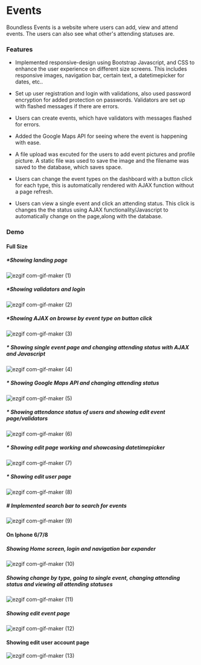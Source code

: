 # Events

Boundless Events is a website where users can add, view and attend events. The users can also see what other's attending statuses are.
### Features ###

* Implemented responsive-design using Bootstrap Javascript, and CSS to enhance the user experience on different size screens. This includes responsive images, navigation bar, certain text, a datetimepicker for dates, etc..

* Set up user registration and login with validations, also used password encryption for added protection on passwords. Validators are set up with flashed messages if there are errors.

* Users can create events, which have validators with messages flashed for errors.

* Added the Google Maps API for seeing where the event is happening with ease.

* A file upload was excuted for the users to add event pictures and profile picture. A static file was used to save the image and the filename was saved to the database, which saves space.

* Users can change the event types on the dashboard with a button click for each type, this is automatically rendered with AJAX function without a page refresh.

* Users can view a single event and click an attending status. This click is changes the the status using AJAX functionality/Javascript to automatically change on the page,along with the database.

### Demo ###

#### Full Size ####

##### *Showing landing page #####

![ezgif com-gif-maker (1)](https://user-images.githubusercontent.com/87786124/171306342-cf6702d2-46c8-4b71-9319-6232af4c6a26.gif)

##### *Showing validators and login #####

![ezgif com-gif-maker (2)](https://user-images.githubusercontent.com/87786124/171306462-5c19f3d7-15f0-456e-b714-9415d1e9010f.gif)

##### *Showing AJAX on browse by event type on button click #####

![ezgif com-gif-maker (3)](https://user-images.githubusercontent.com/87786124/171306578-9b9e752c-5174-44a8-b9d4-c2dc1c37a15e.gif)

##### * Showing single event page and changing attending status with AJAX and Javascript #####

![ezgif com-gif-maker (4)](https://user-images.githubusercontent.com/87786124/171306899-ee396b4d-3b17-41f8-8967-aee9ea6c2dbc.gif)

##### * Showing Google Maps API and changing attending status #####

![ezgif com-gif-maker (5)](https://user-images.githubusercontent.com/87786124/171307095-df88c8de-e1b9-4bf2-979a-bd6e031c8e59.gif)

##### * Showing attendance status of users and showing edit event page/validators ######

![ezgif com-gif-maker (6)](https://user-images.githubusercontent.com/87786124/171307790-a806226c-e99a-4507-b842-e55802f699de.gif)

##### * Showing edit page working and showcasing datetimepicker #####

![ezgif com-gif-maker (7)](https://user-images.githubusercontent.com/87786124/171307618-59a8bf8d-77b1-469f-97cc-f25c48d9ecdd.gif)

##### * Showing edit user page #####

![ezgif com-gif-maker (8)](https://user-images.githubusercontent.com/87786124/171308044-39aeecaf-8b70-4949-afa1-2d93beb81885.gif)

##### # Implemented search bar to search for events #####

![ezgif com-gif-maker (9)](https://user-images.githubusercontent.com/87786124/171308365-6d08263f-b5a1-4bad-9e11-7d0c09ad8047.gif)

#### On Iphone 6/7/8 ####

##### Showing Home screen, login and navigation bar expander #####

![ezgif com-gif-maker (10)](https://user-images.githubusercontent.com/87786124/171311057-689eb35b-202b-4748-a6db-30e0d422db04.gif)

##### Showing change by type, going to single event, changing attending status and viewing all attending statuses #####

![ezgif com-gif-maker (11)](https://user-images.githubusercontent.com/87786124/171311029-b71b5f30-2b9a-49f9-ae78-a209dd4b550f.gif)

##### Showing edit event page #####

![ezgif com-gif-maker (12)](https://user-images.githubusercontent.com/87786124/171311294-748d5008-0f81-4bc5-99aa-752cdd27463b.gif)

#### Showing edit user account page #####

![ezgif com-gif-maker (13)](https://user-images.githubusercontent.com/87786124/171311760-6440f1e1-4edb-47f5-800a-cb76826f529e.gif)
